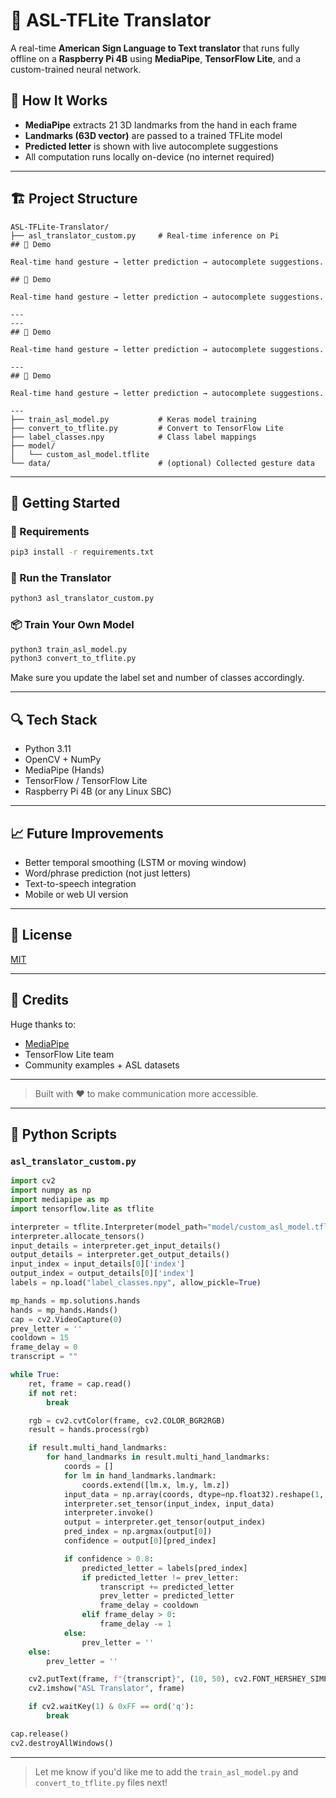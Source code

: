 # 🤟 ASL-TFLite Translator

A real-time **American Sign Language to Text translator** that runs fully offline on a **Raspberry Pi 4B** using **MediaPipe**, **TensorFlow Lite**, and a custom-trained neural network.

## 🧠 How It Works
- **MediaPipe** extracts 21 3D landmarks from the hand in each frame
- **Landmarks (63D vector)** are passed to a trained TFLite model
- **Predicted letter** is shown with live autocomplete suggestions
- All computation runs locally on-device (no internet required)

---

## 🏗️ Project Structure
```
ASL-TFLite-Translator/
├── asl_translator_custom.py     # Real-time inference on Pi
## 📸 Demo

Real-time hand gesture → letter prediction → autocomplete suggestions.

## 📸 Demo

Real-time hand gesture → letter prediction → autocomplete suggestions.

---
---
## 📸 Demo

Real-time hand gesture → letter prediction → autocomplete suggestions.

---
## 📸 Demo

Real-time hand gesture → letter prediction → autocomplete suggestions.

---
├── train_asl_model.py           # Keras model training
├── convert_to_tflite.py         # Convert to TensorFlow Lite
├── label_classes.npy            # Class label mappings
├── model/
│   └── custom_asl_model.tflite
└── data/                        # (optional) Collected gesture data
```

---

## 🚀 Getting Started
### 🧰 Requirements
```bash
pip3 install -r requirements.txt
```

### 🐍 Run the Translator
```bash
python3 asl_translator_custom.py
```

### 📦 Train Your Own Model
```bash
python3 train_asl_model.py
python3 convert_to_tflite.py
```
Make sure you update the label set and number of classes accordingly.

---

## 🔍 Tech Stack
- Python 3.11
- OpenCV + NumPy
- MediaPipe (Hands)
- TensorFlow / TensorFlow Lite
- Raspberry Pi 4B (or any Linux SBC)

---

## 📈 Future Improvements
- Better temporal smoothing (LSTM or moving window)
- Word/phrase prediction (not just letters)
- Text-to-speech integration
- Mobile or web UI version

---

## 📜 License
[MIT](LICENSE)

---

## 🙌 Credits
Huge thanks to:
- [MediaPipe](https://google.github.io/mediapipe/)
- TensorFlow Lite team
- Community examples + ASL datasets

---

> Built with ❤️ to make communication more accessible.

---

## 🔧 Python Scripts

### `asl_translator_custom.py`
```python
import cv2
import numpy as np
import mediapipe as mp
import tensorflow.lite as tflite

interpreter = tflite.Interpreter(model_path="model/custom_asl_model.tflite")
interpreter.allocate_tensors()
input_details = interpreter.get_input_details()
output_details = interpreter.get_output_details()
input_index = input_details[0]['index']
output_index = output_details[0]['index']
labels = np.load("label_classes.npy", allow_pickle=True)

mp_hands = mp.solutions.hands
hands = mp_hands.Hands()
cap = cv2.VideoCapture(0)
prev_letter = ''
cooldown = 15
frame_delay = 0
transcript = ""

while True:
    ret, frame = cap.read()
    if not ret:
        break

    rgb = cv2.cvtColor(frame, cv2.COLOR_BGR2RGB)
    result = hands.process(rgb)

    if result.multi_hand_landmarks:
        for hand_landmarks in result.multi_hand_landmarks:
            coords = []
            for lm in hand_landmarks.landmark:
                coords.extend([lm.x, lm.y, lm.z])
            input_data = np.array(coords, dtype=np.float32).reshape(1, -1)
            interpreter.set_tensor(input_index, input_data)
            interpreter.invoke()
            output = interpreter.get_tensor(output_index)
            pred_index = np.argmax(output[0])
            confidence = output[0][pred_index]

            if confidence > 0.8:
                predicted_letter = labels[pred_index]
                if predicted_letter != prev_letter:
                    transcript += predicted_letter
                    prev_letter = predicted_letter
                    frame_delay = cooldown
                elif frame_delay > 0:
                    frame_delay -= 1
            else:
                prev_letter = ''
    else:
        prev_letter = ''

    cv2.putText(frame, f"{transcript}", (10, 50), cv2.FONT_HERSHEY_SIMPLEX, 1, (0,255,0), 2)
    cv2.imshow("ASL Translator", frame)

    if cv2.waitKey(1) & 0xFF == ord('q'):
        break

cap.release()
cv2.destroyAllWindows()
```

---

> Let me know if you'd like me to add the `train_asl_model.py` and `convert_to_tflite.py` files next!

